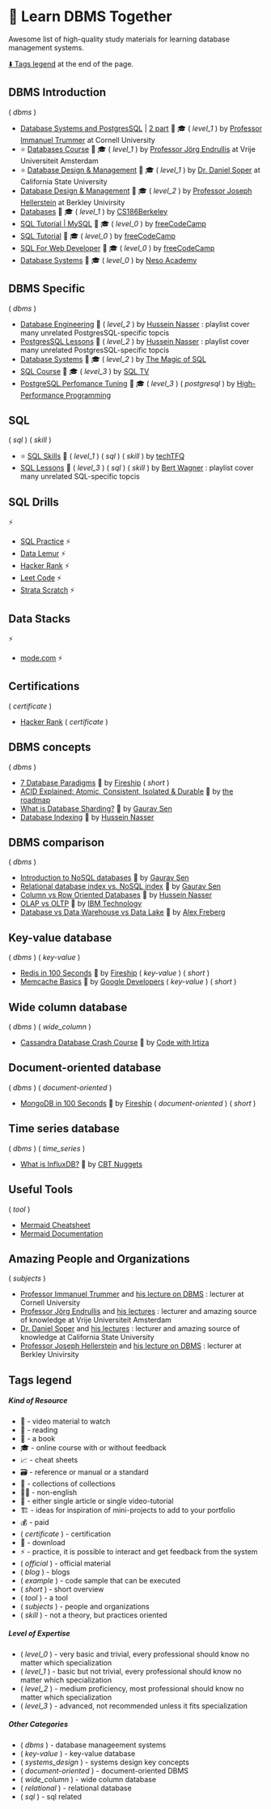 # 🧭 Learn DBMS Together

Awesome list of high-quality study materials for learning database management systems.

[:arrow_down: Tags legend](#tags-legend) at the end of the page.

<!-- - []() by []() :movie_camera: -->
<!-- - []() by []() :movie_camera: :mortar_board: -->

## DBMS Introduction

( _dbms_ )

- [Database Systems and PostgresSQL](https://www.youtube.com/watch?v=4cWkVbC2bNE) | [2 part](https://www.youtube.com/watch?v=lxEdaElkQhQ) :movie_camera: :mortar_board: ( _level_1_ ) by [Professor Immanuel Trummer](https://itrummer.github.io/) at Cornell University
- ⭐ [Databases Course](https://www.youtube.com/playlist?list=PL3TE2CsKK478JNAXYLD_hzQFx5JE360KO) :movie_camera: :mortar_board: ( _level_1_ ) by [Professor Jörg Endrullis](https://www.youtube.com/@TheComputerScience/playlists) at Vrije Universiteit Amsterdam
- ⭐ [Database Design & Management](https://www.youtube.com/playlist?list=PL1LIXLIF50uURxYXfBCaAXDzSdZlQiESy) :movie_camera: :mortar_board: ( _level_1_ ) by [Dr. Daniel Soper](https://www.youtube.com/@DanielSoper) at California State University
- [Database Design & Management](https://www.youtube.com/playlist?list=PLeb33PCuqDdfS_ljg40TaA0e9p-m_ZF4_) :movie_camera: :mortar_board: ( _level_2_ ) by [Professor Joseph Hellerstein](https://dsf.berkeley.edu/jmh/index.html) at Berkley Univirsity
- [Databases](https://www.youtube.com/@CS186Berkeley/playlists) :movie_camera: :mortar_board: ( _level_1_ ) by [CS186Berkeley](https://www.youtube.com/@CS186Berkeley/playlists)
- [SQL Tutorial | MySQL](https://www.youtube.com/watch?v=-fW2X7fh7Yg) :movie_camera: :mortar_board: ( _level_0_ ) by [ freeCodeCamp](https://www.youtube.com/@freecodecamp/playlists)
- [SQL Tutorial](https://www.youtube.com/watch?v=HXV3zeQKqGY) :movie_camera: :mortar_board: ( _level_0_ ) by [ freeCodeCamp](https://www.youtube.com/@freecodecamp/playlists)
- [SQL For Web Developer](https://www.youtube.com/watch?v=KBDSJU3cGkc) :movie_camera: :mortar_board: ( _level_0_ ) by [ freeCodeCamp](https://www.youtube.com/@freecodecamp/playlists)
- [Database Systems](https://www.youtube.com/playlist?list=PLBlnK6fEyqRiyryTrbKHX1Sh9luYI0dhX) :movie_camera: :mortar_board: ( _level_0_ ) by [Neso Academy](https://www.youtube.com/@nesoacademy/playlists)

## DBMS Specific

( _dbms_ )

- [Database Engineering](https://www.youtube.com/playlist?list=PLQnljOFTspQXjD0HOzN7P2tgzu7scWpl2) :movie_camera: ( _level_2_ ) by [Hussein Nasser](https://www.youtube.com/@hnasr) : playlist cover many unrelated PostgresSQL-specific topcis
- [PostgresSQL Lessons](https://www.youtube.com/playlist?list=PLQnljOFTspQWGrOqslniFlRcwxyY94cjj) :movie_camera: ( _level_2_ ) by [Hussein Nasser](https://www.youtube.com/@hnasr) : playlist cover many unrelated PostgresSQL-specific topcis
- [Database Systems](https://www.youtube.com/playlist?list=PL78V83xV2fYlT11CJXE77H0LD7C_gZmyf) :movie_camera: :mortar_board: ( _level_2_ ) by [The Magic of SQL](https://www.youtube.com/@TheMagicofSQL)
- [SQL Course](https://www.youtube.com/playlist?list=PLeb33PCuqDdcezLKJLBM9KgtycqrPBY0x) :movie_camera: :mortar_board: ( _level_3_ ) by [SQL TV](https://www.youtube.com/@SQLTVChannel/playlists)
- [PostgreSQL Perfomance Tuning](https://www.youtube.com/playlist?list=PLBrWqg4Ny6vX8e2LnQbNajGSKnFDe94kg) :movie_camera: :mortar_board: ( _level_3_ ) ( _postgresql_ )
 by [High-Performance Programming](https://www.youtube.com/@HighPerformanceProgramming)

## SQL

( _sql_ ) ( _skill_ )

- ⭐ [SQL Skills](https://www.youtube.com/playlist?list=PLeb33PCuqDdff8tXh93kKrglcS6YEe-SR) :movie_camera: ( _level_1_ ) ( _sql_ ) ( _skill_ ) by [techTFQ](https://www.youtube.com/@techTFQ/playlists)
- [SQL Lessons](https://www.youtube.com/playlist?list=PL2WDxXzl0Y2BVRdpYqqmkBv7fj0zb5Vk8) :movie_camera: ( _level_3_ ) ( _sql_ ) ( _skill_ ) by [Bert Wagner](https://www.youtube.com/@DataWithBert) : playlist cover many unrelated SQL-specific topcis

## SQL Drills

⚡

- [SQL Practice](https://www.sql-practice.com/) ⚡
- [Data Lemur](https://datalemur.com/questions?category=SQL) ⚡
- [Hacker Rank](https://www.hackerrank.com/domains/sql) ⚡
- [Leet Code](https://leetcode.com/studyplan/top-sql-50/) ⚡
- [Strata Scratch](https://platform.stratascratch.com/coding?code_type=1) ⚡

## Data Stacks

⚡

- [mode.com](https://mode.com/) ⚡

## Certifications

( _certificate_ )

- [Hacker Rank](https://www.hackerrank.com/skills-verification) ( _certificate_ )

## DBMS concepts

( _dbms_ )

- [7 Database Paradigms](https://www.youtube.com/watch?v=W2Z7fbCLSTw) :movie_camera: by [Fireship](https://www.youtube.com/c/Fireship) ( _short_ )
- [ACID Explained: Atomic, Consistent, Isolated & Durable](https://www.youtube.com/watch?v=yaQ5YMWkxq4) :movie_camera: by [the roadmap](https://www.youtube.com/c/theroadmap/playlists)
- [What is Database Sharding?](https://www.youtube.com/watch?v=5faMjKuB9bc) :movie_camera: by [Gaurav Sen](https://www.youtube.com/c/GauravSensei/videos)
- [Database Indexing](https://www.youtube.com/watch?v=-qNSXK7s7_w) :movie_camera: by [Hussein Nasser](https://www.youtube.com/c/HusseinNasser-software-engineering/videos)

## DBMS comparison

( _dbms_ )

- [Introduction to NoSQL databases](https://www.youtube.com/watch?v=xQnIN9bW0og) :movie_camera: by [Gaurav Sen](https://www.youtube.com/c/GauravSensei/videos)
- [Relational database index vs. NoSQL index](https://www.youtube.com/watch?v=mTNkqMDCasI) :movie_camera: by [Gaurav Sen](https://www.youtube.com/c/GauravSensei/videos)
- [Column vs Row Oriented Databases](https://www.youtube.com/watch?v=Vw1fCeD06YI) :movie_camera: by [Hussein Nasser](https://www.youtube.com/c/HusseinNasser-software-engineering/videos)
- [OLAP vs OLTP](https://www.youtube.com/watch?v=iw-5kFzIdgY) :movie_camera: by [IBM Technology](https://www.youtube.com/@IBMTechnology/playlists)
- [Database vs Data Warehouse vs Data Lake](https://www.youtube.com/watch?v=-bSkREem8dM) :movie_camera: by [Alex Freberg](https://www.youtube.com/@AlexTheAnalyst)

## Key-value database

( _dbms_ ) ( _key-value_ )

- [Redis in 100 Seconds](https://www.youtube.com/watch?v=G1rOthIU-uo) :movie_camera: by [Fireship](https://www.youtube.com/c/Fireship) ( _key-value_ ) ( _short_ )
- [Memcache Basics](https://www.youtube.com/watch?v=TGl81wr8lz8) :movie_camera: by [Google Developers](https://www.youtube.com/googlecode) ( _key-value_ ) ( _short_ )

## Wide column database

( _dbms_ ) ( _wide_column_ )

- [Cassandra Database Crash Course](https://www.youtube.com/watch?v=KZsVSfQVU4I) :movie_camera: by [Code with Irtiza](https://www.youtube.com/channel/UCDankIVMXJEkhtjv5yLSN4g/videos)

## Document-oriented database

( _dbms_ ) ( _document-oriented_ )

- [MongoDB in 100 Seconds](https://www.youtube.com/watch?v=-bt_y4Loofg) :movie_camera: by [Fireship](https://www.youtube.com/c/Fireship) ( _document-oriented_ ) ( _short_ )

## Time series database

( _dbms_ ) ( _time_series_ )

- [What is InfluxDB?](https://www.youtube.com/watch?v=qye_c4_pWQ4) :movie_camera: by [CBT Nuggets](https://www.youtube.com/c/cbtnuggets/videos)

## Useful Tools

( _tool_ )

- [Mermaid Cheatsheet](https://github.com/JakeSteam/Mermaid)
- [Mermaid Documentation](https://mermaid.js.org/syntax/entityRelationshipDiagram.html)

## Amazing People and Organizations

( _subjects_ )

- [Professor Immanuel Trummer](https://itrummer.github.io/) and [his lecture on DBMS](https://www.youtube.com/watch?v=4cWkVbC2bNE) : lecturer at Cornell University
- [Professor Jörg Endrullis](http://joerg.endrullis.de/teaching/) and [his lectures](https://www.youtube.com/@TheComputerScience/playlists) : lecturer and amazing source of knowledge at Vrije Universiteit Amsterdam
- [Dr. Daniel Soper](https://www.danielsoper.com) and [his lectures](https://www.youtube.com/@DanielSoper/playlists) : lecturer and amazing source of knowledge at California State University
- [Professor Joseph Hellerstein](https://dsf.berkeley.edu/jmh/index.html) and [his lecture on DBMS](https://www.youtube.com/playlist?list=PLeb33PCuqDdfS_ljg40TaA0e9p-m_ZF4_) : lecturer at Berkley Univirsity

## Tags legend

##### Kind of Resource

- :movie_camera: - video material to watch
- :page_facing_up: - reading
- :book: - a book
- :mortar_board: - online course with or without feedback
- :chart_with_upwards_trend: - cheat sheets
- :card_file_box: - reference or manual or a standard
- :open_file_folder: - collections of collections
- :pirate_flag: - non-english
- :page_facing_up: - either single article or single video-tutorial
- :building_construction: - ideas for inspiration of mini-projects to add to your portfolio
- :moneybag: - paid
- ( _certificate_ ) - certification
- 🔽 - download
- ⚡ - practice, it is possible to interact and get feedback from the system
- ( _official_ ) - official material
- ( _blog_ ) - blogs
- ( _example_ ) - code sample that can be executed
- ( _short_ ) - short overview
- ( _tool_ ) - a tool
- ( _subjects_ ) - people and organizations
- ( _skill_ ) - not a theory, but practices oriented

##### Level of Expertise

- ( _level_0_ ) - very basic and trivial, every professional should know no matter which specialization
- ( _level_1_ ) - basic but not trivial, every professional should know no matter which specialization
- ( _level_2_ ) - medium proficiency, most professional should know no matter which specialization
- ( _level_3_ ) - advanced, not recommended unless it fits specialization

##### Other Categories

- ( _dbms_ ) - database manageement systems
- ( _key-value_ ) - key-value database
- ( _systems_design_ ) - systems design key concepts
- ( _document-oriented_ ) - document-oriented DBMS
- ( _wide_column_ ) - wide column database
- ( _relational_ ) - relational database
- ( _sql_ ) - sql related
